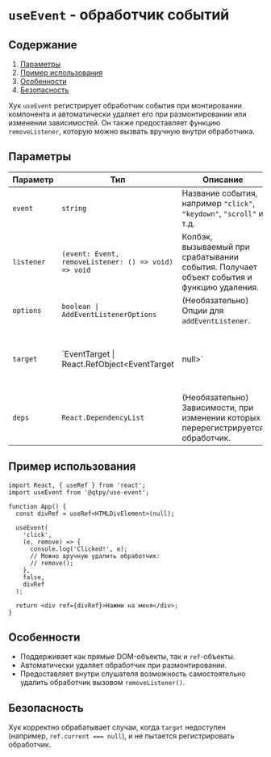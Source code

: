 # `useEvent` - обработчик событий 

## Содержание

1. [Параметры](#параметры)    
2. [Пример использования](#пример-использования)  
3. [Особенности](#особенности)  
4. [Безопасность](#безопасность)  


Хук `useEvent` регистрирует обработчик события при монтировании компонента и автоматически удаляет его при размонтировании или изменении зависимостей. Он также предоставляет функцию `removeListener`, которую можно вызвать вручную внутри обработчика.

## Параметры

| Параметр   | Тип                                                  | Описание                                                                                 |                                                                               |
| ---------- | ---------------------------------------------------- | ---------------------------------------------------------------------------------------- | ----------------------------------------------------------------------------- |
| `event`    | `string`                                             | Название события, например `"click"`, `"keydown"`, `"scroll"` и т.д.                     |                                                                               |
| `listener` | `(event: Event, removeListener: () => void) => void` | Колбэк, вызываемый при срабатывании события. Получает объект события и функцию удаления. |                                                                               |
| `options`  | `boolean \| AddEventListenerOptions`                 | (Необязательно) Опции для `addEventListener`.                                            |                                                                               |
| `target`   | \`EventTarget \| React.RefObject\<EventTarget        | null>\`                                                                                  | (Необязательно) Цель, к которой привязать слушатель. По умолчанию — `window`. |
| `deps`     | `React.DependencyList`                               | (Необязательно) Зависимости, при изменении которых перерегистрируется обработчик.        |                                                                               |

## Пример использования

```tsx
import React, { useRef } from 'react';
import useEvent from '@qtpy/use-event';

function App() {
  const divRef = useRef<HTMLDivElement>(null);

  useEvent(
    'click',
    (e, remove) => {
      console.log('Clicked!', e);
      // Можно вручную удалить обработчик:
      // remove();
    },
    false,
    divRef
  );

  return <div ref={divRef}>Нажми на меня</div>;
}
```

## Особенности

* Поддерживает как прямые DOM-объекты, так и `ref`-объекты.
* Автоматически удаляет обработчик при размонтировании.
* Предоставляет внутри слушателя возможность самостоятельно удалить обработчик вызовом `removeListener()`.

## Безопасность

Хук корректно обрабатывает случаи, когда `target` недоступен (например, `ref.current === null`), и не пытается регистрировать обработчик.